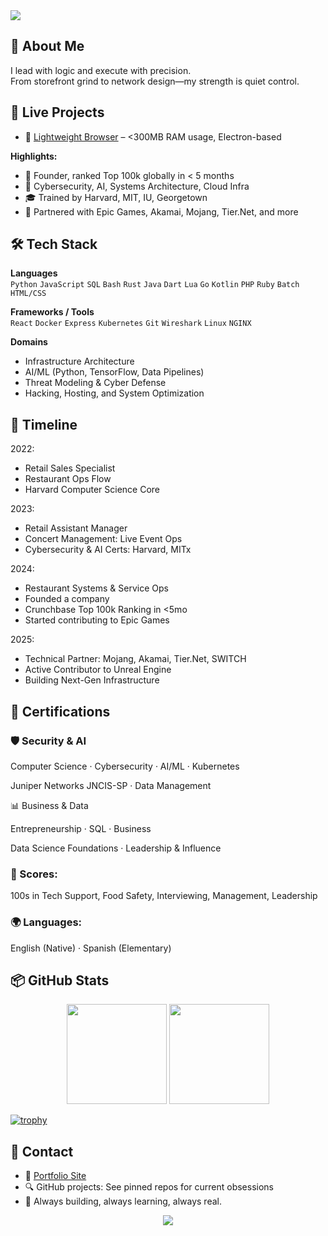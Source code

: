 <!-- Banner -->
  <img src="https://capsule-render.vercel.app/api?type=waving&color=4B4453&height=200&section=header&text=Xylo%20%7C%20Systems%20Architect%20%7C%20Technologist&fontColor=ffffff&fontSize=30&animation=fadeIn" />
<!--  <img src="https://readme-typing-svg.herokuapp.com?font=Fira+Code&weight=500&duration=4000&pause=1000&color=4B4453&center=true&width=435&lines=Management;Networking;Computer+Science;Cybersecurity;Artifical+Intelligence;Machine+Learning;Engineering;and+more" /> -->

## 🧠 About Me

I lead with logic and execute with precision.  
From storefront grind to network design—my strength is quiet control.  

## 🧪 Live Projects
- 🧊 [Lightweight Browser](https://github.com/xyloblonk/lightweight-browser) – <300MB RAM usage, Electron-based

**Highlights:**
- 🏢 Founder, ranked Top 100k globally in < 5 months  
- 🧠 Cybersecurity, AI, Systems Architecture, Cloud Infra 
- 🎓 Trained by Harvard, MIT, IU, Georgetown  
- 🔗 Partnered with Epic Games, Akamai, Mojang, Tier.Net, and more  

## 🛠️ Tech Stack

**Languages**  
`Python` `JavaScript` `SQL` `Bash` `Rust` `Java` `Dart` `Lua` `Go` `Kotlin` `PHP` `Ruby` `Batch` `HTML/CSS`

**Frameworks / Tools**  
`React` `Docker` `Express` `Kubernetes` `Git` `Wireshark` `Linux` `NGINX`

**Domains**  
- Infrastructure Architecture  
- AI/ML (Python, TensorFlow, Data Pipelines)  
- Threat Modeling & Cyber Defense  
- Hacking, Hosting, and System Optimization  

## 📜 Timeline

2022:
  - Retail Sales Specialist
  - Restaurant Ops Flow
  - Harvard Computer Science Core

2023:
  - Retail Assistant Manager
  - Concert Management: Live Event Ops
  - Cybersecurity & AI Certs: Harvard, MITx

2024:
  - Restaurant Systems & Service Ops
  - Founded a company
  - Crunchbase Top 100k Ranking in <5mo
  - Started contributing to Epic Games

2025:
  - Technical Partner: Mojang, Akamai, Tier.Net, SWITCH
  - Active Contributor to Unreal Engine
  - Building Next-Gen Infrastructure

## 🧰 Certifications
### 🛡️ Security & AI

Computer Science · Cybersecurity · AI/ML · Kubernetes

Juniper Networks JNCIS-SP · Data Management

📊 Business & Data

Entrepreneurship · SQL · Business

Data Science Foundations · Leadership & Influence

### 🧠 Scores:
100s in Tech Support, Food Safety, Interviewing, Management, Leadership

### 🌍 Languages:
English (Native) · Spanish (Elementary)

## 📦 GitHub Stats
<p align="center"> <img src="https://github-readme-stats.vercel.app/api?username=xyloblonk&show_icons=true&theme=graywhite&hide_border=true&count_private=true" height="160"/> <img src="https://github-readme-streak-stats.herokuapp.com?user=xyloblonk&theme=graywhite&hide_border=true" height="160"/> </p> <p align="center"> </p>

[![trophy](https://github-profile-trophy.vercel.app/?username=xyloblonk&theme=onedark)](https://github.com/ryo-ma/github-profile-trophy)


## 📡 Contact

- 🧠 [Portfolio Site](https://xyloblonk.xyz)  
- 🔍 GitHub projects: See pinned repos for current obsessions  
- 🚀 Always building, always learning, always real.

<div align="center"> <img src="https://capsule-render.vercel.app/api?type=waving&color=4B4453&height=120&section=footer"/> </div>
